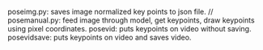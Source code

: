 poseimg.py: saves image normalized key points to json file. //
posemanual.py: feed image through model, get keypoints, draw keypoints using pixel coordinates.
posevid: puts keypoints on video without saving.
posevidsave: puts keypoints on video and saves video.
